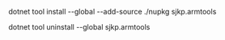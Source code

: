 dotnet tool install --global --add-source ./nupkg sjkp.armtools

dotnet tool uninstall --global sjkp.armtools